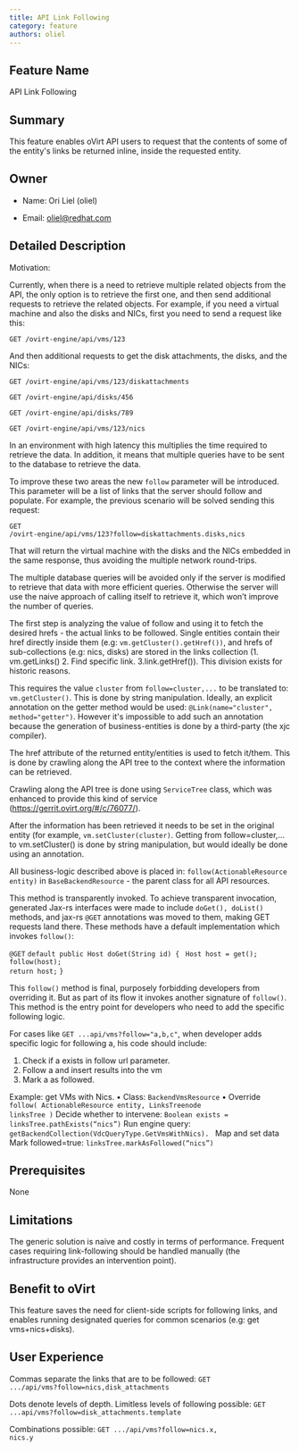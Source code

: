 ```yaml
---
title: API Link Following
category: feature
authors: oliel
---
```


## Feature Name

API Link Following

## Summary

This feature enables oVirt API users to request that the contents of some of the entity's links be returned inline, inside the requested entity.

## Owner

*   Name: Ori Liel (oliel)

*   Email: <oliel@redhat.com>

## Detailed Description

Motivation:

Currently, when there is a need to retrieve multiple related objects from the API, the only option is to retrieve the first one, and then send additional requests to retrieve the related objects. For example, if you need a virtual machine and also the disks and NICs, first you need to send a request like this:

  <code>GET /ovirt-engine/api/vms/123</code>

And then additional requests to get the disk attachments, the disks, and the NICs:

<code>GET /ovirt-engine/api/vms/123/diskattachments</code>

<code>GET /ovirt-engine/api/disks/456</code>

<code>GET /ovirt-engine/api/disks/789</code>

<code>GET /ovirt-engine/api/vms/123/nics</code>

In an environment with high latency this multiplies the time required to retrieve the data. In addition, it means that multiple queries have to be sent to the database to retrieve the data.

To improve these two areas the new <code>follow</code> parameter will be introduced. This parameter will be a list of links that the server should follow and populate. For example, the previous scenario will be solved sending this request:

  <code>GET /ovirt-engine/api/vms/123?follow=diskattachments.disks,nics</code>

That will return the virtual machine with the disks and the NICs embedded in the same response, thus avoiding the multiple network round-trips.

The multiple database queries will be avoided only if the server is modified to retrieve that data with more efficient queries. Otherwise the server will use the naive approach of calling itself to retrieve it, which won’t improve the number of queries.

The first step is analyzing the value of follow and using it to fetch the desired hrefs - the actual links to be followed. Single entities contain their href directly inside them (e.g: <code>vm.getCluster().getHref())</code>, and hrefs of sub-collections (e.g: nics, disks) are stored in the links collection (1. vm.getLinks() 2. Find specific link. 3.link.getHref()). This division exists for historic reasons.

This requires the value <code>cluster</code> from <code>follow=cluster,...</code> to be translated to: <code>vm.getCluster()</code>. This is done by string manipulation. Ideally, an explicit annotation on the getter method would be used: <code>@Link(name="cluster", method="getter")</code>. However it's impossible to add such an annotation because the generation of business-entities is done by a third-party (the xjc compiler).

The href attribute of the returned entity/entities is used to fetch it/them. This is done by crawling along the API tree to the context where the information can be retrieved.

Crawling along the API tree is done using <code>ServiceTree</code> class, which was enhanced to provide this kind of service (https://gerrit.ovirt.org/#/c/76077/).

After the information has been retrieved it needs to be set in the original entity (for example, <code>vm.setCluster(cluster)</code>. Getting from follow=cluster,... to vm.setCluster() is done by string manipulation, but would ideally be done using an annotation.

All business-logic described above is placed in: <code>follow(ActionableResource entity)</code> in <code>BaseBackendResource</code> - the parent class for all API resources.

This method is transparently invoked. To achieve transparent invocation, generated Jax-rs interfaces were made to include <code>doGet(), doList()</code> methods, and jax-rs <code>@GET</code> annotations was moved to them, making GET requests land there. These methods have a default implementation which invokes <code>follow()</code>:

<code>@GET</code>
<code>default public Host doGet(String id) {</code>
<code>   Host host = get();</code>
<code>   follow(host);</code>
<code>   return host;</code>
<code>}</code>

This <code>follow()</code> method is final, purposely forbidding developers from overriding it. But as part of its flow it invokes another signature of <code>follow()</code>. This method is the entry point for developers who need to add the specific following logic.

For cases like <code>GET ...api/vms?follow="a,b,c"</code>, when developer adds specific logic for following a, his code should include:

<ol>
<li>Check if a exists in follow url parameter.</li>
<li>Follow a and insert results into the vm</li>
<li>Mark a as followed.</li>
</ol>

Example: get VMs with Nics.
• Class: <code>BackendVmsResource</code>
• Override <code>follow( ActionableResource entity, LinksTreenode linksTree )</code>
Decide whether to intervene: <code>Boolean exists = linksTree.pathExists(“nics”)</code>
Run engine query: <code>getBackendCollection(VdcQueryType.GetVmsWithNics). </code>
Map and set data
Mark followed=true: <code>linksTree.markAsFollowed(“nics”)</code>

## Prerequisites

None

## Limitations

The generic solution is naive and costly in terms of performance. Frequent cases requiring link-following should be handled manually (the infrastructure provides an intervention point).

## Benefit to oVirt

This feature saves the need for client-side scripts for following links, and enables running designated queries for common scenarios (e.g: get vms+nics+disks).

## User Experience

Commas separate the links that are to be followed:
<code>GET .../api/vms?follow=nics,disk_attachments</code>

Dots denote levels of depth. Limitless levels of following possible:
<code>GET ...api/vms?follow=disk_attachments.template</code>

Combinations possible:
<code>GET .../api/vms?follow=nics.x, nics.y</code>


